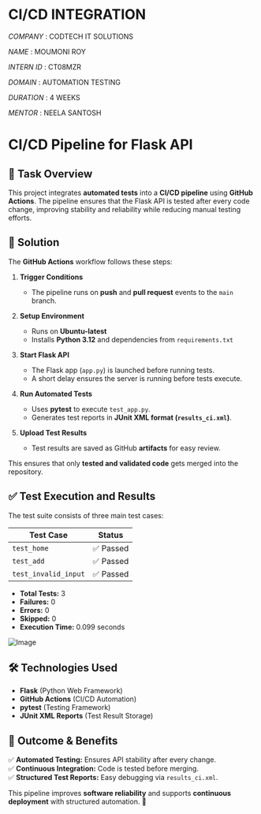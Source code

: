 # CI/CD INTEGRATION

*COMPANY* : CODTECH IT SOLUTIONS

*NAME* : MOUMONI ROY

*INTERN ID* : CT08MZR

*DOMAIN* : AUTOMATION TESTING

*DURATION* : 4 WEEKS

*MENTOR* :  NEELA SANTOSH

# CI/CD Pipeline for Flask API

## 📌 Task Overview
This project integrates **automated tests** into a **CI/CD pipeline** using **GitHub Actions**. The pipeline ensures that the Flask API is tested after every code change, improving stability and reliability while reducing manual testing efforts.  

## 🚀 Solution  
The **GitHub Actions** workflow follows these steps:  

1. **Trigger Conditions**  
   - The pipeline runs on **push** and **pull request** events to the `main` branch.  

2. **Setup Environment**  
   - Runs on **Ubuntu-latest**  
   - Installs **Python 3.12** and dependencies from `requirements.txt`  

3. **Start Flask API**  
   - The Flask app (`app.py`) is launched before running tests.  
   - A short delay ensures the server is running before tests execute.  

4. **Run Automated Tests**  
   - Uses **pytest** to execute `test_app.py`.  
   - Generates test reports in **JUnit XML format (`results_ci.xml`)**.  

5. **Upload Test Results**  
   - Test results are saved as GitHub **artifacts** for easy review.  

This ensures that only **tested and validated code** gets merged into the repository.  

## ✅ Test Execution and Results  

The test suite consists of three main test cases:  

| **Test Case**         | **Status** |
|----------------------|-----------|
| `test_home`         | ✅ Passed  |
| `test_add`          | ✅ Passed  |
| `test_invalid_input`| ✅ Passed  |

- **Total Tests:** 3  
- **Failures:** 0  
- **Errors:** 0  
- **Skipped:** 0  
- **Execution Time:** 0.099 seconds  

![Image](https://github.com/user-attachments/assets/a4440113-e119-48ac-952d-632d30929d7a)

## 🛠 Technologies Used  
- **Flask** (Python Web Framework)  
- **GitHub Actions** (CI/CD Automation)  
- **pytest** (Testing Framework)  
- **JUnit XML Reports** (Test Result Storage)  

## 🎯 Outcome & Benefits  
✅ **Automated Testing:** Ensures API stability after every change.  
✅ **Continuous Integration:** Code is tested before merging.  
✅ **Structured Test Reports:** Easy debugging via `results_ci.xml`.  

This pipeline improves **software reliability** and supports **continuous deployment** with structured automation. 🚀  
